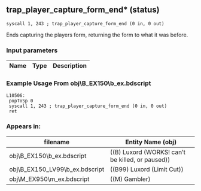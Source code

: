 ## trap_player_capture_form_end* (status)

`syscall 1, 243 ; trap_player_capture_form_end (0 in, 0 out)`

Ends capturing the players form, returning the form to what it was before.

### Input parameters
| Name | Type | Description
|------|------|------------


### Example Usage From obj\B_EX150\b_ex.bdscript
```plaintext
L10506:
 popToSp 0
 syscall 1, 243 ; trap_player_capture_form_end (0 in, 0 out)
 ret
```


### Appears in:
| filename | Entity Name (obj)
|----------|-------------
| obj\B_EX150\b_ex.bdscript       | ((B) Luxord (WORKS! can’t be killed, or paused))          
| obj\B_EX150_LV99\b_ex.bdscript       | ((B99) Luxord (Limit Cut))          
| obj\M_EX950\m_ex.bdscript       | ((M) Gambler)          



